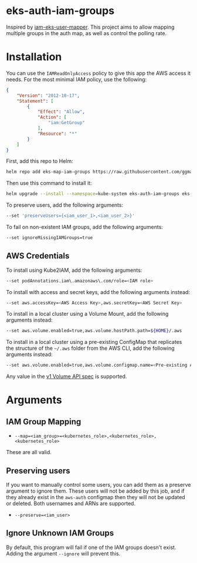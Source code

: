 # eks-auth-iam-groups

Inspired by [iam-eks-user-mapper](https://github.com/ygrene/iam-eks-user-mapper). This project aims to allow mapping multiple groups in the auth map, as well as control the polling rate.

# Installation

You can use the `IAMReadOnlyAccess` policy to give this app the AWS access it needs. For the most minimal IAM policy, use the following:

``` json
{
    "Version": "2012-10-17",
    "Statement": [
        {
            "Effect": "Allow",
            "Action": [
                "iam:GetGroup"
            ],
            "Resource": "*"
        }
    ]
}
```

First, add this repo to Helm:

``` bash
helm repo add eks-map-iam-groups https://raw.githubusercontent.com/ggmaresca/eks-map-iam-groups/master/charts
```

Then use this command to install it:

``` bash
helm upgrade --install --namespace=kube-system eks-auth-iam-groups eks-map-iam-groups/eks-map-iam-groups --set 'groupMappings[0].iam=<IAM Group to map>,groupMappings[0].keys={system:masters}'
```

To preserve users, add the following arguments:

``` bash
--set 'preserveUsers={<iam_user_1>,<iam_user_2>}'
```

To fail on non-existent IAM groups, add the following arguments:

``` bash
--set ignoreMissingIAMGroups=true
```

## AWS Credentials

To install using Kube2IAM, add the following arguments:

``` bash
--set podAnnotations.iam\.amazonaws\.com/role=<IAM role>
```

To install with access and secret keys, add the following arguments instead:

``` bash
--set aws.accessKey=<AWS Access Key>,aws.secretKey=<AWS Secret Key>
```

To install in a local cluster using a Volume Mount, add the following arguments instead:

``` bash
--set aws.volume.enabled=true,aws.volume.hostPath.path=${HOME}/.aws
```

To install in a local cluster using a pre-existing ConfigMap that replicates the structure of the `~/.aws` folder from the AWS CLI, add the following arguments instead:

``` bash
--set aws.volume.enabled=true,aws.volume.configmap.name=<Pre-existing AWS credential configmap>
```

Any value in the [v1 Volume API spec](https://kubernetes.io/docs/reference/generated/kubernetes-api/v1.12/#volume-v1-core) is supported.

# Arguments

## IAM Group Mapping

* `--map=<iam_group>=<kubernetes_role>,<kubernetes_role>,<kubernetes_role>`

These are all valid.

## Preserving users

If you want to manually control some users, you can add them as a preserve argument to ignore them. These users will not be added by this job, and if they already exist in the `aws-auth` configmap then they will not be updated or deleted. Both usernames and ARNs are supported.

* `--preserve=<iam_user>`

## Ignore Unknown IAM Groups

By default, this program will fail if one of the IAM groups doesn't exist. Adding the argument `--ignore` will prevent this.
